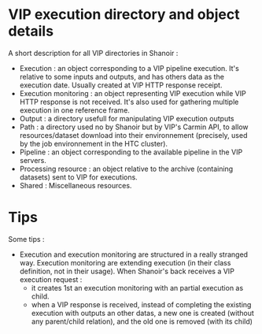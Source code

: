# VIP execution directory and object details

A short description for all VIP directories in Shanoir :

* Execution : an object corresponding to a VIP pipeline execution. It's relative to some inputs and outputs, and has others data as the execution date. Usually created at VIP HTTP response receipt.
* Execution monitoring : an object representing VIP execution while VIP HTTP response is not received. It's also used for gathering multiple execution in one reference frame.
* Output : a directory usefull for manipulating VIP execution outputs
* Path : a directory used no by Shanoir but by VIP's Carmin API, to allow resources/dataset download into their environnement (precisely, used by the job environnement in the HTC cluster).
* Pipeline : an  object corresponding to the available pipeline in the VIP servers.
* Processing resource : an object relative to the archive (containing datasets) sent to VIP for executions.
* Shared : Miscellaneous resources.

# Tips

Some tips :

* Execution and execution monitoring are structured in a really stranged way. Execution monitoring are extending execution (in their class definition, not in their usage). When Shanoir's back receives a VIP execution request : 
  * it creates 1st an execution monitoring with an partial execution as child.
  * when a VIP response is received, instead of completing the existing execution with outputs an other datas, a new one is created (without any parent/child relation), and the old one is removed (with its child)